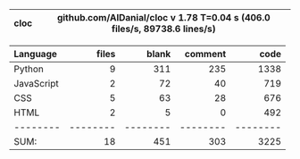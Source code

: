 cloc|github.com/AlDanial/cloc v 1.78  T=0.04 s (406.0 files/s, 89738.6 lines/s)
--- | ---

Language|files|blank|comment|code
:-------|-------:|-------:|-------:|-------:
Python|9|311|235|1338
JavaScript|2|72|40|719
CSS|5|63|28|676
HTML|2|5|0|492
--------|--------|--------|--------|--------
SUM:|18|451|303|3225
